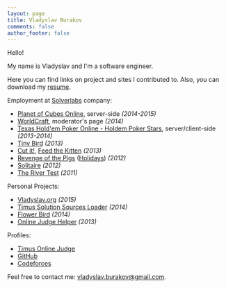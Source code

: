 ```yaml
---
layout: page
title: Vladyslav Burakov
comments: false
author_footer: false
---
```


Hello!

My name is Vladyslav and I'm a software engineer.

Here you can find links on project and sites I contributed to. Also, you can download my [resume](/assets/Vladyslav_Burakov_Resume.pdf).

Employment at [Solverlabs](http://solverlabs.com) company:

* [Planet of Cubes Online](https://play.google.com/store/apps/details?id=com.plabs.planetofc), server-side *(2014-2015)*
* [WorldCraft](https://play.google.com/store/apps/details?id=com.craftgames.worldcrft), moderator's page *(2014)*
* [Texas Hold'em Poker Online - Holdem Poker Stars](http://appworld.blackberry.com/webstore/content/19908783), server/client-side *(2013-2014)*
* [Tiny Bird](http://appworld.blackberry.com/webstore/content/90955) *(2013)*
* [Cut it!](http://appworld.blackberry.com/webstore/content/90237), [Feed the Kitten](http://appworld.blackberry.com/webstore/content/103228) *(2013)*
* [Revenge of the Pigs](http://appworld.blackberry.com/webstore/content/62178) ([Holidays](http://appworld.blackberry.com/webstore/content/137888)) *(2012)*
* [Solitaire](http://appworld.blackberry.com/webstore/content/28936) *(2012)*
* [The River Test](http://appworld.blackberry.com/webstore/content/18787) *(2011)*

Personal Projects:

* [Vladyslav.org](http://vladyslav.org/) *(2015)*
* [Timus Solution Sources Loader](https://github.com/FireFry/timus-solution-sources-loader) *(2014)*
* [Flower Bird](https://play.google.com/store/apps/details?id=com.burakovv.flbr) *(2014)*
* [Online Judge Helper](https://github.com/FireFry/online-judge-helper) *(2013)*

Profiles:

* [Timus Online Judge](http://acm.timus.ru/author.aspx?id=42165)
* [GitHub](https://github.com/FireFry)
* [Codeforces](http://codeforces.com/profile/FireFry)

Feel free to contact me: <vladyslav.burakov@gmail.com>.
